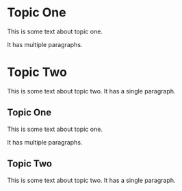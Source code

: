 Topic One
=========

This is some text about topic one.

It has multiple paragraphs.

Topic Two     
=========

This is some text about topic two. It has a single paragraph.

Topic One
---------

This is some text about topic one.

It has multiple paragraphs.

Topic Two     
---------

This is some text about topic two. It has a single paragraph.